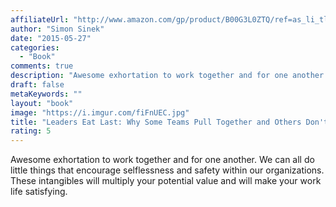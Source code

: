 ```yaml
---
affiliateUrl: "http://www.amazon.com/gp/product/B00G3L0ZTQ/ref=as_li_tl?ie=UTF8&camp=1789&creative=390957&creativeASIN=B00G3L0ZTQ&linkCode=as2&tag=jaktre-20&linkId=MVCDZSPGJSNDIFJH"
author: "Simon Sinek"
date: "2015-05-27"
categories:
  - "Book"
comments: true
description: "Awesome exhortation to work together and for one another.  We can all do little things that encourage selflessness and safety within our organizations"
draft: false
metaKeywords: ""
layout: "book"
image: "https://i.imgur.com/fiFnUEC.jpg"
title: "Leaders Eat Last: Why Some Teams Pull Together and Others Don't"
rating: 5
---
```


Awesome exhortation to work together and for one another.  We can all do little things that encourage selflessness and safety within our organizations.  These intangibles will multiply your potential value and will make your work life satisfying.
